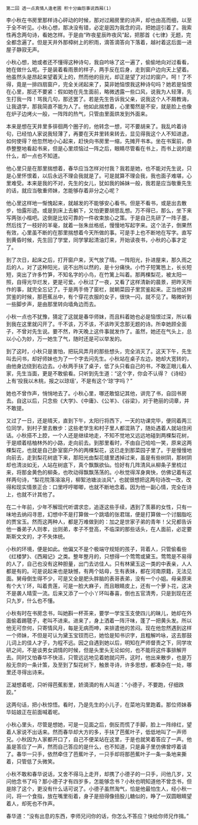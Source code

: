     第二回 透一点真情人逢老圃 积十分幽怨事说西厢(1) 

   李小秋在书房里那样诗心砰动的时候，那对过厢房里的诗声，却也由高而细，以至于全不听见。小秋心想，那决没有错，必定是因为我念的词，把她逗引着了。我索性再念两句诗，看她怎样。于是由“昨夜星辰昨夜风”起，把那首《七律》无题，完全都念遍了。但是天井外那樟树上的积雨，滴答滴答向下落着，越衬着这后面一进屋子静寂无声。

   小秋心想，她或者还不懂得这种诗句，我自吟咏了这一遍了，偷偷地向对过看看，她在做什么呢。于是装着看雨景的样子，两手反在后身，走到窗户边向天上望着。他虽然头是昂起来望着天上的，然而他的目光，却正是望了对过的窗户。呵！了不得，竟是一排四扇窗户，完全关闭起来了，莫非她恼恨我这种诗句吗？她若是恼恨在心里，那还不要紧：假如她在先生面前，略微透露一些口风，说我为人轻薄，先生打我一阵！骂我几句，那还罢了。若是先生告诉我父亲，说我这个人不屑教诲，让我退学，那我简直不能为人了。他如此揣想着，心里蜀然是不安，就是脸上也像在炉子边烤火一般，一阵阵的热气，只管由里面烘发到外面来。

   本来是想在天井里多徘徊两个圈子的，他转念一想，可不要胡来了。我乱吟着诗句，已经怕人家说我轻薄了，再要在天井里转来转去，显见得我这个人不知进退，如何使得？他忽然地小心起来，赶快向书房里一缩，先摊开书本。坐在书案前，恭恭整整地看起书来，但是心里烦恼过一阵之后，眼睛尽管看在书上，而书上说的是什么，却一点也不知道。

   他心里只是在那里揣想着，春华应当怎样对付我？我若是她，也不能对先生说，只是心里怀恨着，以后永远不理会我就是了。可是就算不理会我，我也面子难堪，心里难受。本来是我的不对，先生的女儿，犹如我的姊妹一般，我若是应当敬重先生的话，就应当敬重师妹，怎能够存着非分之心呢？

   他心里这样地一惭愧起来，就越发的不能够安心看书。但是不看书，或是出去散步，怕露形迹。或是到床上去躺下，又怕更要胡思乱想。万不得已，那么，坐下来写两张小楷吧。这倒是比较可靠的一件收束放心之策。于是自己先研了一阵子墨，然后找了一枝好的羊毫，就着一张朱丝格纸，慢慢地写起字来。这个法子，倒果然有效，心里虽不断的在那里揣想着今天所做的事。可是手上也不断地在写字。直写到黄昏时候，先生回了学堂，同学掌起清油灯来，开始读夜书，小秋的心事才定了。

   到了次日，起床之后，打开窗户来，天气放了晴。一阵阳光，扑进屋来，那久雨之后的人，对了这种阳光，说不出所以然的，是十分痛快。小竹子短篱笆上，长长短短，突出了许多竹笋，不知名字的小鸟，在竹篱上叫着。那两棵梨花，被太阳一照，自得光华烂发，更是可爱。小秋过了一夜，又看了这样清新的晨景，把昨天所作的事，就完全忘记了。于是两手倚了窗栏，就朝菜园子里赏鉴起来。正当他这样赏鉴的时候，那芭蕉丛中，有个穿花衣服的女子，很快一闪，就不见了。略微听到一些脚步声，是由那里转向墙角边而去。

   小秋一点也不犹豫，猜定了这就是春华师妹，而且料着她也必是恼恨过深，所以看到我在这里就闪开了。千不该，万不该，不该昨天念那无题的诗。所幸她顾全面子，不曾对先生说。要不然，昨天晚上这件事就发作了。虽然，她还在气头上，总以小心为妙，万一她生了气，随时还是可以举发的。

   到了这时，小秋只是害怕，把玩风弄月的那些想头，完全消灭了。这天下午，先生叫去问书，却好师妹也为了一个字去问先生。小秋站在桌子左边，她却大宽转的，由他身边绕到右边去。小秋两手扶了桌子，低了头只看自己的书，不敢正眼儿看人家，先生当面，更是不敢偷看。只听到先生道：“这个字，你会不认得？《诗经》上有‘投我以木桃，报之以琼瑶’，不是有这个‘琼’字吗？”

   她也不曾作声，悄悄地去了。小秋心里，哪还敢惦记其他，讲完了书，自回书房去。自这以后，只念些《大学》、《中庸》、《公羊》、《谷梁》，对于艳丽的词章，并不敢提。

   又过了一日，还是晴天，直到下午，太阳行将西下，一天的功课完毕，便同着两三位同学，到村子里去散步：这些老学生和村子里人都混熟了，随处遇着人就站住闲话。小秋搭不上腔，一个人还是继续地走，不知不觉地又远远地碰到两棵梨花树，于是顺着桔柚林外的小路，走向前去。到那里看时，不由自己哈哈一笑，原来这两棵梨花，也就是自己卧室窗户外的两棵梨花，这已走到那菜园子里了。于是慢慢地向前去，走到梨花树底下来，那阳光由梨花缝里透掉过来，虽是有些树阴，那树阴却也清淡如无，人站在树底下，真个飘飘欲仙。恰好有几阵清风从柳条子里梳过来，将那金黄色的柳条，也吹动得飘飘荡荡的。小秋觉得浑身爽快，仿佛记着有这样两句诗，“梨花院落溶溶月，柳絮池塘淡淡风”，也就很想把这两句诗改一改，改得和现实情景正合：口里哼哼唧唧，也就不断地念着。因为他一副心情，完全在诗上，也就不计其他了。

   在二十年前，少年不解现代听谓求恋，追逐这些手续，遇到了羡慕的女性，只有一味地去纳闷寻思，幻想中不是打算做一个跳墙的张君瑞，便是打算做一个讨胭脂吃的贾宝玉。然而这两种人，都是万难做到的：加之是世家子弟的青年！父兄都告诉他一番弟子人则孝，出则弟，孝子不登高，不临深的那些话头，在人面前，必定要斯斯文文的，才不失体统。

   小秋的环境，便是如此。他偏又不是个极端守规矩的孩子，背着人，只管偷看些《红楼梦》、《西厢记》之类。整年整月的，只想得一个莺莺或黛玉。莺莺是不易得的人了，自己也没有这种胆量，出门去访佳人。只有林黛玉这一类的中表亲，人人都是有的。可是说起来也是缺憾，有两个姑母，生有表妹，都在河南原籍，无法见面。舅母倒生得不少，可是又全是肥头胖脑的表哥表弟，没有一个小姐。母亲原来有个大丫环，叫着贵莲，可是一脸大麻子，而且眼睛皮上，还有一个萝卜花，这决不是袭人晴雯一流。后来又添了一个小丫环叫春喜，倒也五官清秀，只是到现在还只九岁，什么也不懂。

   小秋有时在书房念书，叫她斟一杯茶来，要学一学宝玉支使四儿的昧儿，她却在外面偷着踢毽子，老叫不进来。进来了，身上洒着一阵汗味，蓬了一把黄头发。所以他无可奈何，只寄情风月，每是无病而呻，来排遣他的苦闷。现在他忽然遇到这样一个师妹，不但是可认为黛玉宝钗而已，她恰是知书识字，且粗解吟咏，这去那鼓儿词上的佳人才子，为程不远。因之自遇到她以后，明知在严师督责之下，同学攻研之间，不是谈男女调情的时候，但是头里头无论如何，也不能将这件事排解开去。同时又怕春华不快活，只管远远地见着她就闪开。这时，他出来散步，也是万般无奈的一条计策，及至到了梨花树下，触景寻诗，许多思想，都凑杂在一处，哪里还寻得出诗来。

   正凝想着呢，只听得芭蕉影里，娇滴滴的有人叫道：“小德子，不要跑，仔细跌跤。”

   这两句话，把小秋惊悟。看时，乃是先生的小儿子，在菜地沟里跑着。那位师妹春华姑娘正在前面喊着呢。

   小秋心里头，尽管是想她，可是一见面之后，倒反而慌了手脚，脸上一阵绯红，望着人家说不出话来。然而春华却大方的多，手扶了芭蕉叶子，低低地叫了一声师兄。小秋因为人家都开口了，自己不便呆站在这里，于是也就笑着答应了一声。他虽是答应了一声，然而自己答应的是什么，也不知道，只是鼻子里仿佛曾哼着请了。春华一只手，依然牵住了芭蕉叶子，一只手却将那芭蕉叶子一条一条地来撕着，只管低了头微笑。

   小秋不敢和春华说话，又舍不得马上走开，却携了小德子的一只手，问他几岁，又问他念书了吗？那小德子才有四岁多，怎能够念书？小秋也明知道他不曾念书，但是除了这个，更没有什么话可说了。小德子虽然淘气，恰是他最怕生人，经小秋一问，将一个食指，放在嘴里衔着，身子是扭得像扭股儿糖似的，睁了一双圆眼睛望着人，却死也不作声。

   春华道：“没有出息的东西，李师兄问你的话，你怎么不答应？快给你师兄作揖。”

